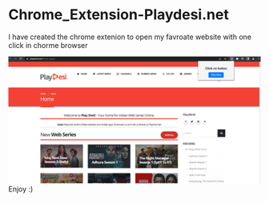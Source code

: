 # Chrome_Extension-Playdesi.net 
I have created the chrome extenion to open my favroate website with one click in chorme browser

<img src="first.png">
Enjoy :) 

